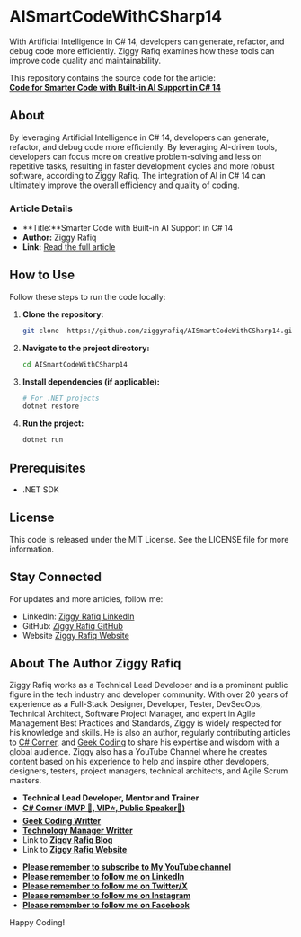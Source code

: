 # AISmartCodeWithCSharp14
 With Artificial Intelligence in C# 14, developers can generate, refactor, and debug code more efficiently. Ziggy Rafiq examines how these tools can improve code quality and maintainability.

This repository contains the source code for the article:  
**[Code for Smarter Code with Built-in AI Support in C# 14](https://www.csharp.com/article/smarter-code-with-built-in-ai-support-in-c-sharp-14/ )**  

## About  

By leveraging Artificial Intelligence in C# 14, developers can generate, refactor, and debug code more efficiently. By leveraging AI-driven tools, developers can focus more on creative problem-solving and less on repetitive tasks, resulting in faster development cycles and more robust software, according to Ziggy Rafiq. The integration of AI in C# 14 can ultimately improve the overall efficiency and quality of coding.

### Article Details  

- **Title:**Smarter Code with Built-in AI Support in C# 14
- **Author:** Ziggy Rafiq  
- **Link:** [Read the full article](https://www.csharp.com/article/smarter-code-with-built-in-ai-support-in-c-sharp-14/)  

## How to Use  

Follow these steps to run the code locally:  

1. **Clone the repository:**  
   ```bash  
   git clone  https://github.com/ziggyrafiq/AISmartCodeWithCSharp14.git 
   ```

2. **Navigate to the project directory:**  
   ```bash  
   cd AISmartCodeWithCSharp14
   ```
3. **Install dependencies (if applicable):** 
   ```bash  
   # For .NET projects  
   dotnet restore  
   ```   

4. **Run the project:** 
   ```bash  
   dotnet run  
   ```

## Prerequisites
* .NET SDK

## License
This code is released under the MIT License. See the LICENSE file for more information.

## Stay Connected
For updates and more articles, follow me:

* LinkedIn: [Ziggy Rafiq LinkedIn](https://www.linkedin.com/in/ziggyrafiq/)
* GitHub: [Ziggy Rafiq GitHub](https://github.com/ziggyrafiq)
* Website [Ziggy Rafiq Website](https://ziggyrafiq.com)

## About The Author Ziggy Rafiq

Ziggy Rafiq works as a Technical Lead Developer and is a prominent public figure in the tech industry and developer community. With over 20 years of experience as a Full-Stack Designer, Developer, Tester, DevSecOps, Technical Architect,
Software Project Manager, and expert in Agile Management Best Practices and Standards, Ziggy is widely respected for his knowledge and skills. He is also an author, regularly contributing articles
to [C# Corner](https://www.c-sharpcorner.com/members/ziggy-rafiq), and [Geek Coding](https://geek-coding.com/members/ziggy-rafiq) to
share his expertise and wisdom with a global audience. Ziggy also has a YouTube Channel where he creates content based on his experience to help and inspire other developers, designers, testers, project managers,
technical architects, and Agile Scrum masters.

- **Technical Lead Developer, Mentor and Trainer**
- **[C# Corner (MVP 🏅, VIP⭐️, Public Speaker🎤)](https://www.c-sharpcorner.com/members/ziggy-rafiq)**
- **[Geek Coding Writter](https://geek-coding.com/members/ziggy-rafiq)**
- **[Technology Manager Writter](https://technology-manager.com/members/ziggy-rafiq)**
- Link to [**Ziggy Rafiq Blog**](https://blog.ziggyrafiq.com)
- Link to [**Ziggy Rafiq Website**](https://ziggyrafiq.com)

* [**Please remember to subscribe to My YouTube channel**](https://www.youtube.com/)
* [**Please remember to follow me on LinkedIn**](https://www.linkedin.com/in/ziggyrafiq/)
* [**Please remember to follow me on Twitter/X**](https://twitter.com/ziggyrafiq)
* [**Please remember to follow me on Instagram**](https://www.instagram.com/ziggyrafiq/)
* [**Please remember to follow me on Facebook**](https://www.facebook.com/ziggyrafiq)
  
Happy Coding!
